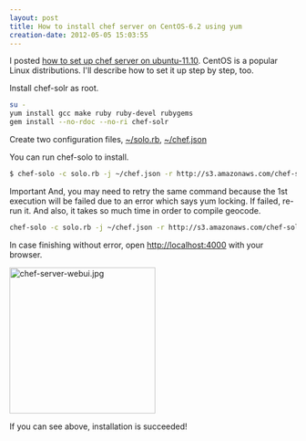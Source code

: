 ```yaml
---
layout: post
title: How to install chef server on CentOS-6.2 using yum
creation-date: 2012-05-05 15:03:55
---
```

I posted [how to set up chef server on ubuntu-11.10](/2012/05/02/chef_server_installation_on_ubuntu-11.10.html).
CentOS is a popular Linux distributions. I'll describe how to set it up step by step, too.

Install chef-solr as root.

```bash
su -
yum install gcc make ruby ruby-devel rubygems
gem install --no-rdoc --no-ri chef-solr
```

Create two configuration files, 
[~/solo.rb](https://gist.github.com/2600816), [~/chef.json](https://gist.github.com/2600821)

You can run chef-solo to install.

```bash
$ chef-solo -c solo.rb -j ~/chef.json -r http://s3.amazonaws.com/chef-solo/bootstrap-latest.tar.gz
```

<span class="label label-important">Important</span>
And, you may need to retry the same command because the 1st execution will be failed due to an error which says yum locking.
If failed, re-run it. And also, it takes so much time in order to compile geocode.

```bash
chef-solo -c solo.rb -j ~/chef.json -r http://s3.amazonaws.com/chef-solo/bootstrap-latest.tar.gz
```

In case finishing without error, open <http://localhost:4000> with your browser.

<img src="{{site.images.url}}/2012-05-05/chef-server-webui.jpg" alt="chef-server-webui.jpg" width="256px"/>

If you can see above, installation is succeeded!
